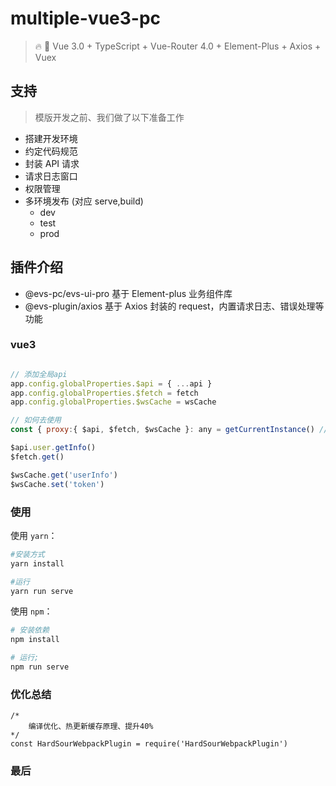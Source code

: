 <!--
 * @Descripttion:
 * @repository: https://github.com/luzhonglai
 * @Author: ZhongLai Lu
 * @Date: 2021-07-23 23:53:50
 * @LastEditors: Zhonglai Lu
 * @LastEditTime: 2021-11-15 11:00:56
-->

# multiple-vue3-pc

> 🔥 🎉 Vue 3.0 + TypeScript + Vue-Router 4.0 + Element-Plus + Axios + Vuex

## 支持

> 模版开发之前、我们做了以下准备工作

- 搭建开发环境
- 约定代码规范
- 封装 API 请求
- 请求日志窗口
- 权限管理
- 多环境发布 (对应 serve,build)
  - dev
  - test
  - prod

## 插件介绍

- @evs-pc/evs-ui-pro 基于 Element-plus 业务组件库
- @evs-plugin/axios 基于 Axios 封装的 request，内置请求日志、错误处理等功能

### vue3

```js

// 添加全局api
app.config.globalProperties.$api = { ...api }
app.config.globalProperties.$fetch = fetch
app.config.globalProperties.$wsCache = wsCache

// 如何去使用
const { proxy:{ $api, $fetch, $wsCache }: any = getCurrentInstance() // 获取全局方法

$api.user.getInfo()
$fetch.get()

$wsCache.get('userInfo')
$wsCache.set('token')

```

### 使用

使用 `yarn`：

```bash
#安装方式
yarn install

#运行
yarn run serve
```

使用 `npm`：

```bash
# 安装依赖
npm install

# 运行;
npm run serve
```

### 优化总结

```javascriptw
/*
    编译优化、热更新缓存原理、提升40%
*/
const HardSourWebpackPlugin = require('HardSourWebpackPlugin')
```

### 最后
